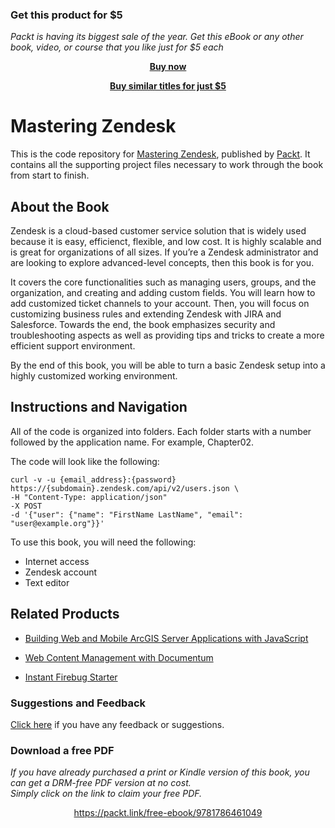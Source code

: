 
### Get this product for $5

<i>Packt is having its biggest sale of the year. Get this eBook or any other book, video, or course that you like just for $5 each</i>


<b><p align='center'>[Buy now](https://packt.link/9781786461049)</p></b>


<b><p align='center'>[Buy similar titles for just $5](https://subscription.packtpub.com/search)</p></b>


# Mastering Zendesk
This is the code repository for [Mastering Zendesk](https://www.packtpub.com/networking-and-servers/mastering-zendesk?utm_source=github&utm_medium=repository&utm_campaign=9781786461049), published by [Packt](https://www.packtpub.com/?utm_source=github). It contains all the supporting project files necessary to work through the book from start to finish.
## About the Book
Zendesk is a cloud-based customer service solution that is widely used because it is easy, efficienct, flexible, and low cost. It is highly scalable and is great for organizations of all sizes. If you’re a Zendesk administrator and are looking to explore advanced-level concepts, then this book is for you.

It covers the core functionalities such as managing users, groups, and the organization, and creating and adding custom fields. You will learn how to add customized ticket channels to your account. Then, you will focus on customizing business rules and extending Zendesk with JIRA and Salesforce. Towards the end, the book emphasizes security and troubleshooting aspects as well as providing tips and tricks to create a more efficient support environment.

By the end of this book, you will be able to turn a basic Zendesk setup into a highly customized working environment.

## Instructions and Navigation
All of the code is organized into folders. Each folder starts with a number followed by the application name. For example, Chapter02.



The code will look like the following:
```
curl -v -u {email_address}:{password}
https://{subdomain}.zendesk.com/api/v2/users.json \
-H "Content-Type: application/json"
-X POST
-d '{"user": {"name": "FirstName LastName", "email": "user@example.org"}}'
```

To use this book, you will need the following:

* Internet access
* Zendesk account
* Text editor

## Related Products
* [Building Web and Mobile ArcGIS Server Applications with JavaScript](https://www.packtpub.com/application-development/building-web-and-mobile-arcgis-server-applications-javascript?utm_source=github&utm_medium=repository&utm_campaign=9781849697965)

* [Web Content Management with Documentum](https://www.packtpub.com/web-development/web-content-management-documentum?utm_source=github&utm_medium=repository&utm_campaign=9781904811091)

* [Instant Firebug Starter](https://www.packtpub.com/web-development/instant-firebug-starter-instant?utm_source=github&utm_medium=repository&utm_campaign=9781782161165)

### Suggestions and Feedback
[Click here](https://docs.google.com/forms/d/e/1FAIpQLSe5qwunkGf6PUvzPirPDtuy1Du5Rlzew23UBp2S-P3wB-GcwQ/viewform) if you have any feedback or suggestions.
### Download a free PDF

 <i>If you have already purchased a print or Kindle version of this book, you can get a DRM-free PDF version at no cost.<br>Simply click on the link to claim your free PDF.</i>
<p align="center"> <a href="https://packt.link/free-ebook/9781786461049">https://packt.link/free-ebook/9781786461049 </a> </p>